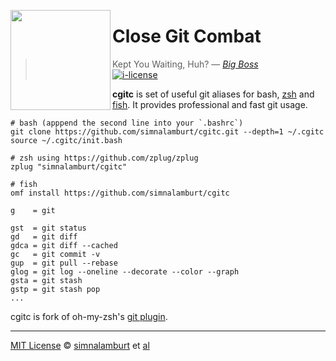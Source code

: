 <img src="https://simnalamburt.github.io/cgitc/logo.svg"
  align="left" width="160px" height="160px"/>

Close Git Combat
========

> Kept You Waiting, Huh? ― *[Big Boss]*<br>
[![i-license]](/LICENSE)

**cgitc** is set of useful git aliases for bash, [zsh] and [fish].
It provides professional and fast git usage.

```shell
# bash (apppend the second line into your `.bashrc`)
git clone https://github.com/simnalamburt/cgitc.git --depth=1 ~/.cgitc
source ~/.cgitc/init.bash

# zsh using https://github.com/zplug/zplug
zplug "simnalamburt/cgitc"

# fish
omf install https://github.com/simnalamburt/cgitc
```
```
g    = git

gst  = git status
gd   = git diff
gdca = git diff --cached
gc   = git commit -v
gup  = git pull --rebase
glog = git log --oneline --decorate --color --graph
gsta = git stash
gstp = git stash pop
...
```

cgitc is fork of oh-my-zsh's [git plugin].

--------

[MIT License] © [simnalamburt] et [al]

[Big Boss]:       http://metalgear.wikia.com/wiki/Big_Boss
[zsh]:            https://github.com/zplug/zplug
[fish]:           http://fishshell.com
[omf]:            https://github.com/oh-my-fish/oh-my-fish
[git plugin]:     https://github.com/robbyrussell/oh-my-zsh/blob/master/plugins/git/git.plugin.zsh
[issue]:          https://github.com/fish-shell/fish-shell/issues/1976

[MIT License]:    https://opensource.org/licenses/MIT
[simnalamburt]:   https://github.com/simnalamburt
[al]:             https://github.com/simnalamburt/cgitc/graphs/contributors

[i-license]:      https://img.shields.io/badge/license-MIT-007EC7.svg

